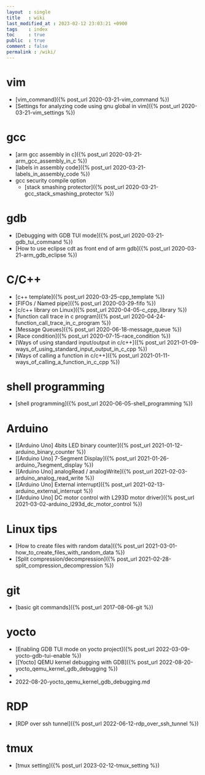 ```yaml
---
layout  : single
title   : wiki
last_modified_at : 2023-02-12 23:03:21 +0900
tags    : index
toc     : true
public  : true
comment : false
permalink : /wiki/
---
```


<!--internel link는 아래처럼 {\% post_url 2020-03-21-xxx.md \%} 처럼 하거나, permalink 로 할 수 있다(ex. (/wiki/qemu) )-->

# vim
* [vim_command]({% post_url 2020-03-21-vim_command %})
* [Settings for analyzing code using gnu global in vim]({% post_url 2020-03-21-vim_settings %})

# gcc
* [arm gcc assembly in c]({% post_url 2020-03-21-arm_gcc_assembly_in_c %})
* [labels in assembly code]({% post_url 2020-03-21-labels_in_assembly_code %})
* gcc security compile option
  * [stack smashing protector]({% post_url 2020-03-21-gcc_stack_smashing_protector %})

# gdb
* [Debugging with GDB TUI mode]({% post_url 2020-03-21-gdb_tui_command %})
* [How to use eclipse cdt as front end of arm gdb]({% post_url 2020-03-21-arm_gdb_eclipse %})

# C/C++
* [c++ template]({% post_url 2020-03-25-cpp_template %})
* [FIFOs / Named pipe]({% post_url 2020-03-29-fifo %})
* [c/c++ library on Linux]({% post_url 2020-04-05-c_cpp_library %})
* [function call trace in c program]({% post_url 2020-04-24-function_call_trace_in_c_program %})
* [Message Queues]({% post_url 2020-06-18-message_queue %})
* [Race condition]({% post_url 2020-07-15-race_condition %})
* [Ways of using standard input/output in c/c++]({% post_url 2021-01-09-ways_of_using_standard_input_output_in_c_cpp %})
* [Ways of calling a function in c/c++]({% post_url 2021-01-11-ways_of_calling_a_function_in_c_cpp %})

# shell programming
* [shell programming]({% post_url 2020-06-05-shell_programming %})

# Arduino
* [\[Arduino Uno\] 4bits LED binary counter]({% post_url 2021-01-12-arduino_binary_counter %})
* [\[Arduino Uno\] 7-Segment Display]({% post_url 2021-01-26-arduino_7segment_display %})
* [\[Arduino Uno\] analogRead / analogWrite]({% post_url 2021-02-03-arduino_analog_read_write %})
* [\[Arduino Uno\] External interrupt]({% post_url 2021-02-13-arduino_external_interrupt %})
* [\[Arduino Uno\] DC motor control with L293D motor driver]({% post_url 2021-03-02-arduino_l293d_dc_motor_control %})

# Linux tips
* [How to create files with random data]({% post_url 2021-03-01-how_to_create_files_with_random_data %})
* [Split compression/decompression]({% post_url 2021-02-28-split_compression_decompression %})
 
# git
* [basic git commands]({% post_url 2017-08-06-git %})

# yocto
* [Enabling GDB TUI mode on yocto project]({% post_url 2022-03-09-yocto-gdb-tui-enable %})
* [\[Yocto\] QEMU kernel debugging with GDB]({% post_url 2022-08-20-yocto_qemu_kernel_gdb_debugging %})
* 
* 2022-08-20-yocto_qemu_kernel_gdb_debugging.md

# RDP
* [RDP over ssh tunnel]({% post_url 2022-06-12-rdp_over_ssh_tunnel %})

# tmux 
* [tmux setting]({% post_url 2023-02-12-tmux_setting %})
